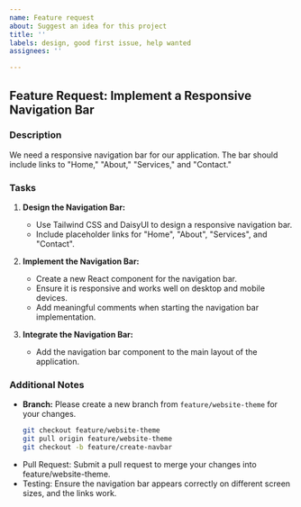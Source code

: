 ```yaml
---
name: Feature request
about: Suggest an idea for this project
title: ''
labels: design, good first issue, help wanted
assignees: ''

---
```


## Feature Request: Implement a Responsive Navigation Bar

### Description
We need a responsive navigation bar for our application. The bar should include links to "Home," "About," "Services," and "Contact."

### Tasks
1. **Design the Navigation Bar:**
   - Use Tailwind CSS and DaisyUI to design a responsive navigation bar.
   - Include placeholder links for "Home", "About", "Services", and "Contact".

2. **Implement the Navigation Bar:**
   - Create a new React component for the navigation bar.
   - Ensure it is responsive and works well on desktop and mobile devices.
   - Add meaningful comments when starting the navigation bar implementation.

3. **Integrate the Navigation Bar:**
   - Add the navigation bar component to the main layout of the application.

### Additional Notes
- **Branch:** Please create a new branch from `feature/website-theme` for your changes.
  ```bash
  git checkout feature/website-theme
  git pull origin feature/website-theme
  git checkout -b feature/create-navbar
   ```
- Pull Request: Submit a pull request to merge your changes into feature/website-theme.
- Testing: Ensure the navigation bar appears correctly on different screen sizes, and the 
    links work.
